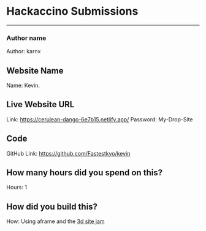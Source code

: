# Hackaccino Submissions

---

### Author name

Author: karnx

<!-- A name or nickname that you want to appear as the author of the website -->

## Website Name

Name: Kevin.

## Live Website URL

Link: https://cerulean-dango-6e7b15.netlify.app/
Password: My-Drop-Site

## Code

GitHub Link: https://github.com/Fastestkyo/kevin

## How many hours did you spend on this?

Hours: 1

## How did you build this?

How: Using aframe and the [3d site jam](https://jams.hackclub.com/jam/3d-website)
